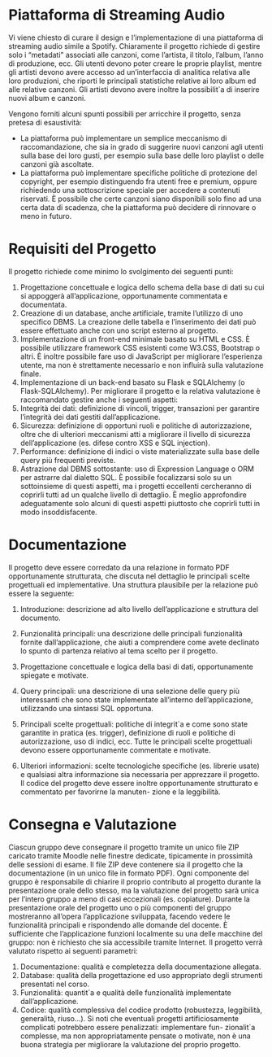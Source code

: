 # Piattaforma di Streaming Audio
Vi viene chiesto di curare il design e l’implementazione di una piattaforma di streaming audio simile a Spotify. Chiaramente il progetto richiede di gestire solo i “metadati” associati alle canzoni, come l’artista, il titolo, l’album, l’anno di produzione, ecc. Gli utenti devono poter creare le proprie playlist, mentre gli artisti devono avere accesso ad un’interfaccia di analitica relativa alle loro produzioni, che riporti le principali statistiche  relative  ai  loro  album  ed  alle  relative  canzoni.   Gli  artisti  devono  avere  inoltre  la  possibilit`a  di inserire nuovi album e canzoni.

Vengono forniti alcuni spunti possibili per arricchire il progetto, senza pretesa di esaustività:
- La  piattaforma  può  implementare  un  semplice  meccanismo  di  raccomandazione,  che  sia  in  grado  di suggerire nuovi canzoni agli utenti sulla base dei loro gusti, per esempio sulla base delle loro playlist o delle canzoni già ascoltate.
- La  piattaforma  può  implementare  specifiche  politiche  di  protezione  del  copyright,  per  esempio  distinguendo fra utenti free e premium, oppure richiedendo una sottoscrizione speciale per accedere a contenuti riservati. È possibile che certe canzoni siano disponibili solo fino ad una certa data di scadenza, che la piattaforma può decidere di rinnovare o meno in futuro.

# Requisiti del Progetto
Il progetto richiede come minimo lo svolgimento dei seguenti punti:
1.	Progettazione concettuale e logica dello schema della base di dati su cui si appoggerà all’applicazione, opportunamente commentata e documentata.
2.	Creazione di un database, anche artificiale, tramite l’utilizzo di uno specifico DBMS. La creazione delle tabella e l’inserimento dei dati può essere effettuato anche con uno script esterno al progetto.
3.	Implementazione di un front-end minimale basato  su HTML e CSS. È  possibile utilizzare framework CSS esistenti come W3.CSS, Bootstrap o altri. È inoltre possibile fare uso di JavaScript per migliorare l’esperienza utente, ma non è strettamente necessario e non influirà sulla valutazione finale.
4.	Implementazione di un back-end basato su Flask e SQLAlchemy (o Flask-SQLAlchemy).
Per migliorare il progetto e la relativa valutazione è raccomandato gestire anche i seguenti aspetti:
1.	Integrità  dei  dati:   definizione  di  vincoli,  trigger,  transazioni  per  garantire  l’integrità  dei  dati  gestiti dall’applicazione.
2.	Sicurezza: definizione di opportuni ruoli e politiche di autorizzazione, oltre che di ulteriori meccanismi atti a migliorare il livello di sicurezza dell’applicazione (es. difese contro XSS e SQL injection).
3.	Performance: definizione di indici o viste materializzate sulla base delle query più  frequenti previste.
4.	Astrazione dal DBMS sottostante: uso di Expression Language o ORM per astrarre dal dialetto SQL.
È possibile focalizzarsi solo su un sottoinsieme di questi aspetti, ma i progetti eccellenti cercheranno di coprirli tutti ad un qualche livello di dettaglio. È meglio approfondire adeguatamente solo alcuni di questi aspetti piuttosto che coprirli tutti in modo insoddisfacente.

# Documentazione
Il progetto deve essere corredato da una relazione in formato PDF opportunamente strutturata, che discuta nel dettaglio le principali scelte progettuali ed implementative.  Una struttura plausibile per la relazione può essere la seguente:
1.	Introduzione: descrizione ad alto livello dell’applicazione e struttura del documento.
2.	Funzionalità principali:  una descrizione delle principali funzionalità fornite dall’applicazione, che aiuti a comprendere come avete declinato lo spunto di partenza relativo al tema scelto per il progetto.
 
3.	Progettazione concettuale e logica della basi di dati, opportunamente spiegate e motivate.
4.	Query  principali:   una  descrizione  di  una  selezione  delle  query  più  interessanti  che  sono  state  implementate all’interno dell’applicazione, utilizzando una sintassi SQL opportuna.
5.	Principali scelte progettuali:  politiche di integrit`a e come sono state garantite in pratica (es. trigger), definizione di ruoli e politiche di autorizzazione, uso di indici, ecc. Tutte le principali scelte progettuali devono essere opportunamente commentate e motivate.
6.	Ulteriori informazioni: scelte tecnologiche specifiche (es. librerie usate) e qualsiasi altra informazione sia necessaria per apprezzare il progetto.
Il codice del progetto deve essere inoltre opportunamente strutturato e commentato per favorirne la manuten- zione e la leggibilità.

# Consegna e Valutazione
Ciascun gruppo deve consegnare il progetto tramite un unico file ZIP caricato tramite Moodle nelle finestre dedicate,  tipicamente  in  prossimità  delle  sessioni  di  esame.  Il  file  ZIP  deve  contenere  sia  il  progetto  che  la documentazione  (in  un  unico  file  in  formato  PDF).  Ogni  componente  del  gruppo è  responsabile  di  chiarire il proprio contributo al progetto durante la presentazione orale dello stesso, ma la valutazione del progetto sarà unica per l’intero gruppo a meno di casi eccezionali (es.  copiature).  Durante la presentazione orale del progetto  uno  o  più  componenti  del  gruppo  mostreranno  all’opera  l’applicazione  sviluppata, facendo vedere le  funzionalità  principali  e  rispondendo  alle  domande  del  docente.  È sufficiente che l’applicazione funzioni localmente su una delle macchine del gruppo:  non è richiesto che sia accessibile tramite Internet.
Il progetto verrà valutato rispetto ai seguenti parametri:
1.	Documentazione:  qualità e completezza della documentazione allegata.
2.	Database:  qualità della progettazione ed uso appropriato degli strumenti presentati nel corso.
3.	Funzionalità:  quantit`a e qualità delle funzionalità implementate dall’applicazione.
4.	Codice:  qualità complessiva del codice prodotto (robustezza, leggibilità, generalità, riuso...).
Si noti che eventuali progetti artificiosamente complicati potrebbero essere penalizzati: implementare fun- zionalit`a complesse, ma non appropriatamente pensate o motivate, non è una buona strategia per migliorare la valutazione del proprio progetto.
